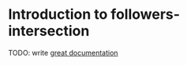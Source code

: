 # Introduction to followers-intersection

TODO: write [great documentation](http://jacobian.org/writing/what-to-write/)

